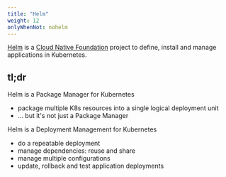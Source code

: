 ```yaml
---
title: "Helm"
weight: 12
onlyWhenNot: nohelm
---
```


[Helm](https://github.com/helm/helm) is a [Cloud Native Foundation](https://www.cncf.io/) project to define, install and manage applications in Kubernetes.


## tl;dr

Helm is a Package Manager for Kubernetes

* package multiple K8s resources into a single logical deployment unit
* ... but it's not just a Package Manager

Helm is a Deployment Management for Kubernetes

* do a repeatable deployment
* manage dependencies: reuse and share
* manage multiple configurations
* update, rollback and test application deployments
